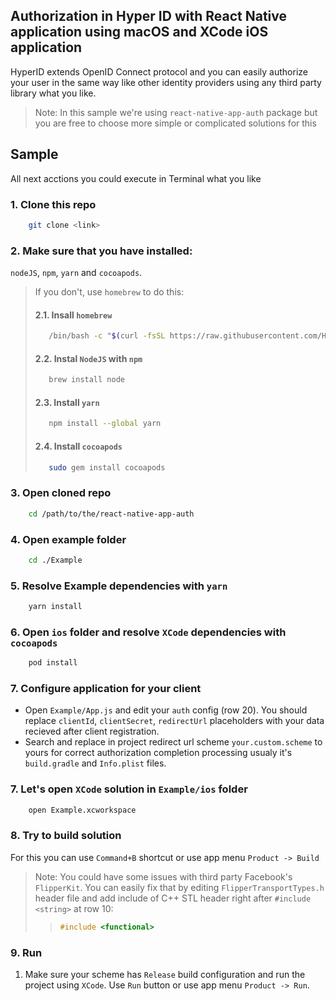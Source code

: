 ## Authorization in Hyper ID with React Native application using macOS and XCode iOS application

HyperID extends OpenID Connect protocol and you can easily authorize your user in the same way like other identity providers using any third party library what you like.
> Note: In this sample we're using `react-native-app-auth` package but you are free to choose more simple or complicated solutions for this

## Sample

All next acctions you could execute in Terminal what you like

### 1. Clone this repo
```Bash
    git clone <link>
```
### 2. Make sure that you have installed:
`nodeJS`, `npm`, `yarn` and `cocoapods`.

> If you don't, use `homebrew` to do this:
>  
> #### 2.1. Insall `homebrew`
> ```Bash
>    /bin/bash -c "$(curl -fsSL https://raw.githubusercontent.com/Homebrew/install/HEAD/install.sh)"
> ```
>
> #### 2.2. Instal `NodeJS` with `npm`
>
> ```Bash
>    brew install node
> ```
>
> #### 2.3. Install `yarn`
>
> ```Bash
>    npm install --global yarn
> ```
>
> #### 2.4. Install `cocoapods`
>
> ```Bash
>    sudo gem install cocoapods
> ```

### 3. Open cloned repo

```Bash
    cd /path/to/the/react-native-app-auth
```

### 4. Open example folder

```Bash
    cd ./Example
```

### 5. Resolve Example dependencies with `yarn`

```Bash
    yarn install
```

### 6. Open `ios` folder and resolve `XCode` dependencies with `cocoapods`

```Bash
    pod install
```

### 7. Configure application for your client

* Open `Example/App.js` and edit your `auth` config (row 20). You should replace `clientId`, `clientSecret`, `redirectUrl` placeholders with your data recieved after client registration.
* Search and replace in project redirect url scheme `your.custom.scheme` to yours for correct authorization completion processing usualy it's `build.gradle` and `Info.plist` files.

### 7. Let's open `XCode` solution in `Example/ios` folder

```Bash
    open Example.xcworkspace
```

### 8. Try to build solution

For this you can use `Command+B` shortcut or use app menu `Product -> Build`

> Note: You could have some issues with third party Facebook's `FlipperKit`. You can easily fix that by editing `FlipperTransportTypes.h` header file and add include of C++ STL header right after `#include <string>` at row 10:
>> ```C++
>> #include <functional>
>> ```

### 9. Run

1. Make sure your scheme has `Release` build configuration and run the project using `XCode`. Use `Run` button or use app menu `Product -> Run`.
